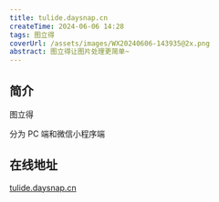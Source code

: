 ```yaml
---
title: tulide.daysnap.cn
createTime: 2024-06-06 14:28
tags: 图立得
coverUrl: /assets/images/WX20240606-143935@2x.png
abstract: 图立得让图片处理更简单~
---
```


## 简介

图立得

分为 PC 端和微信小程序端

## 在线地址

[tulide.daysnap.cn](http://tulide.daysnap.cn/)
